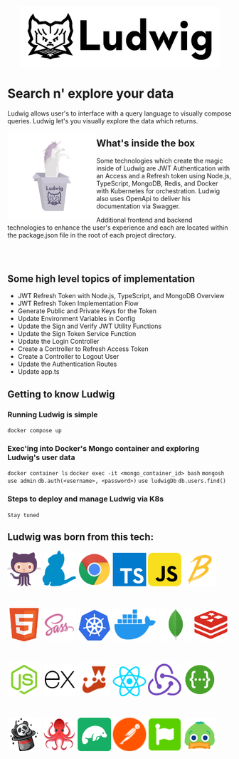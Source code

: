 <p align="center">
<img alt="Ludwig logo" width="450" src="./assets/ludwig/logo.svg" />
</p>

# Search n' explore your data

Ludwig allows user's to interface with a query language to visually compose queries. Ludwig let's you visually explore the data which returns.

<img alt="unicorn in the box" align="left" src="./assets/ludwig/images/unicorn-in-a-box.svg" width="200" />

## What's inside the box

Some technologies which create the magic inside of Ludwig are JWT Authentication with an Access and a Refresh token using Node.js, TypeScript, MongoDB, Redis, and Docker with Kubernetes for orchestration. Ludwig also uses OpenApi to deliver his documentation via Swagger.

Additional frontend and backend technologies to enhance the user's experience and each are located within the package.json file in the root of each project directory.

<br><br>

## Some high level topics of implementation

- JWT Refresh Token with Node.js, TypeScript, and MongoDB Overview
- JWT Refresh Token Implementation Flow
- Generate Public and Private Keys for the Token
- Update Environment Variables in Config
- Update the Sign and Verify JWT Utility Functions
- Update the Sign Token Service Function
- Update the Login Controller
- Create a Controller to Refresh Access Token
- Create a Controller to Logout User
- Update the Authentication Routes
- Update app.ts

## Getting to know Ludwig

### Running Ludwig is simple

`docker compose up`

### Exec'ing into Docker's Mongo container and exploring Ludwig's user data

`docker container ls`
`docker exec -it <mongo_container_id> bash`
`mongosh`
`use admin`
`db.auth(<username>, <password>)`
`use ludwigDb`
`db.users.find()`

### Steps to deploy and manage Ludwig via K8s

`Stay tuned`

## Ludwig was born from this tech:

[Most of these logos were found on https://iconduck.com/]: #

<p align="left">
<a href="https://github.com/" target="_blank"><img alt="Github" src="./assets/vendor-logos/github.svg" width="75" /></a>
<a href="https://yarnpkg.com/" target="_blank"><img alt="Yarn" src="./assets/vendor-logos/yarn.svg" width="75" /></a>
<a href="https://www.google.com/chrome/" target="_blank"><img alt="Chrome" src="./assets/vendor-logos/chrome.svg" width="75" /></a>
<a href="https://www.typescriptlang.org/" target="_blank"><img alt="Typescript" src="./assets/vendor-logos/typescript.svg" width="75" /></a>
<a href="https://js.org/" target="_blank"><img alt="Javascript" src="./assets/vendor-logos/javascript.svg" width="75" /></a>
<a href="https://babeljs.io/" target="_blank"><img alt="Babel" src="./assets/vendor-logos/babel.svg" width="75" /></a>
</p>
<br>
<p align="left">
<a href="" target="_blank"><img alt="HTML5" src="./assets/vendor-logos/html5.svg" width="75" /></a>
<a href="https://sass-lang.com/" target="_blank"><img alt="Sass" src="./assets/vendor-logos/sass.svg" width="75" /></a>
<a href="https://kubernetes.io/" target="_blank"><img alt="K8s" src="./assets/vendor-logos/kubernetes.svg" width="75" /></a>
<a href="https://www.docker.com/" target="_blank"><img alt="Docker" src="./assets/vendor-logos/docker.svg" width="100" /></a>
<a href="https://www.mongodb.com/" target="_blank"><img alt="Mongo DB" src="./assets/vendor-logos/mongodb.svg" width="75" /></a>
<a href="https://redis.com/" target="_blank"><img alt="Redis" src="./assets/vendor-logos/redis.svg" width="75" /></a>
</p>
<br>
<p align="left">
<a href="https://nodejs.org/en" target="_blank"><img alt="Node JS" src="./assets/vendor-logos/node-js.svg" width="75" /></a>
<a href="https://expressjs.com/" target="_blank"><img alt="Express JS" src="./assets/vendor-logos/express-js.svg" width="75" /></a>
<a href="https://jestjs.io/" target="_blank"><img alt="Jest" src="./assets/vendor-logos/jest.svg" width="75" /></a>
<a href="https://react.dev/" target="_blank"><img alt="React JS" src="./assets/vendor-logos/react.svg" width="75" /></a>
<a href="https://redux-toolkit.js.org/" target="_blank"><img alt="Redux" src="./assets/vendor-logos/redux.svg" width="75" /></a>
<a href="https://swagger.io/" target="_blank"><img alt="Swagger" src="./assets/vendor-logos/swagger.svg" width="75" /></a>
</p>
<br>
<p align="left">
<a href="https://fakerjs.dev/" target="_blank"><img alt="Faker JS" src="./assets/vendor-logos/fakerjs.svg" width="75" /></a>
<a href="https://testing-library.com/" target="_blank"><img alt="React Testing Library" src="./assets/vendor-logos/react-testing-library.png" width="75" /></a>
<a href="https://studio3t.com/" target="_blank"><img alt="Icon Duck" src="./assets/vendor-logos/studio-3t.png" width="75" /></a>
<a href="https://www.postman.com/" target="_blank"><img alt="Icon Duck" src="./assets/vendor-logos/postman.svg" width="75" /></a>
<a href="https://fontawesome.com/" target="_blank"><img alt="Font Awesome" src="./assets/vendor-logos/fontawesome.svg" width="75" /></a>
<a href="https://iconduck.com/" target="_blank"><img alt="Icon Duck" src="./assets/vendor-logos/duck.svg" width="75" /></a>
</p>
